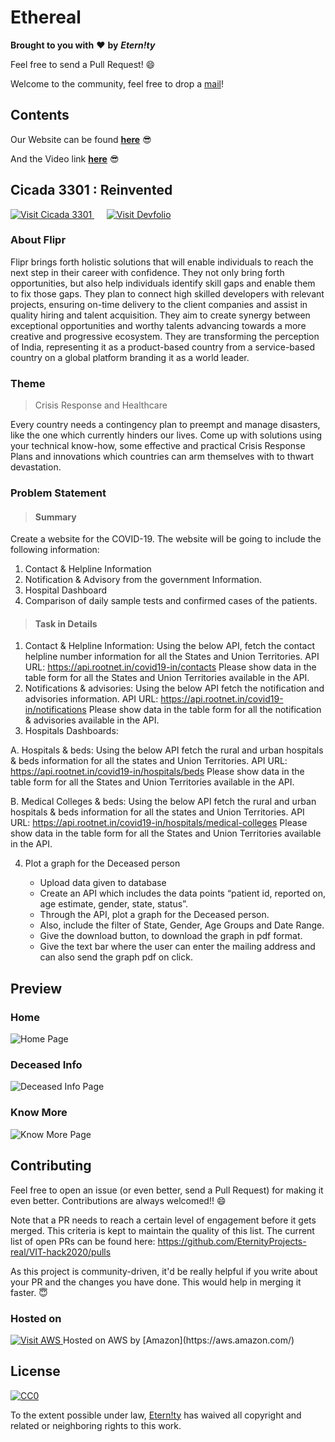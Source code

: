 # Ethereal
**Brought to you with** :heart: **by** ***Etern!ty***

Feel free to send a Pull Request! 😄

Welcome to the community, feel free to drop a [mail](mailto:archismanhota@gmail.com)!

## Contents

Our Website can be found [**here**](**) 😎

And the Video link [**here**](**) 😎

## Cicada 3301 : Reinvented

<a href="http://cicada3301reinvented.mstc.daiict.ac.in/">
    <img src="https://i.imgur.com/IsdFjcR.png" alt="Visit Cicada 3301" />
</a>
&nbsp;&nbsp;&nbsp;&nbsp;
<a href="https://devfolio.co/submissions/covid-vaccine-management">
    <img src="https://imgur.com/a/PEy8L0a" alt="Visit Devfolio" />
</a>

### About Flipr

Flipr brings forth holistic solutions that will enable individuals to reach the next step in their career with confidence. They not only bring forth opportunities, but also help individuals identify skill gaps and enable them to fix those gaps. They plan to connect high skilled developers with relevant projects, ensuring on-time delivery to the client companies and assist in quality hiring and talent acquisition. They aim to create synergy between exceptional opportunities and worthy talents advancing towards a more creative and progressive ecosystem. They are transforming the perception of India, representing it as a product-based country from a service-based country on a global platform branding it as a world leader. 

### Theme 

> Crisis Response and Healthcare 

Every country needs a contingency plan to preempt and manage disasters, like the one which currently hinders our lives. Come up with solutions using your technical know-how, some effective and practical Crisis Response Plans and innovations which countries can arm themselves with to thwart devastation.

### Problem Statement

> #### **Summary**

 Create a website for the COVID-19. 
 The website will be going to include the following information: 
 1) Contact & Helpline Information 
 2) Notification & Advisory from the government Information. 
 3) Hospital Dashboard 
 4) Comparison of daily sample tests and confirmed cases of the patients.

> #### **Task in Details**

1) Contact & Helpline Information: 
Using the below API, fetch the contact helpline number information for all the States and Union Territories. 
API URL: https://api.rootnet.in/covid19-in/contacts 
Please show data in the table form for all the States and Union Territories available in the API.
2) Notifications & advisories: 
Using the below API fetch the notification and advisories information. API URL: https://api.rootnet.in/covid19-in/notifications 
Please show data in the table form for all the notification & advisories available in the API. 
3) Hospitals Dashboards: 

A. Hospitals & beds: 
Using the below API fetch the rural and urban hospitals & beds information for all the states and Union Territories. 
API URL: https://api.rootnet.in/covid19-in/hospitals/beds 
Please show data in the table form for all the States and Union Territories available in the API. 

B. Medical Colleges & beds: 
Using the below API fetch the rural and urban hospitals & beds information for all the states and Union Territories. 
API URL: https://api.rootnet.in/covid19-in/hospitals/medical-colleges Please show data in the table form for all the States and Union Territories available in the API. 

4) Plot a graph for the Deceased person

    * Upload data given to database 
    * Create an API which includes the data points “patient id, reported on, age estimate, gender, state, status”. 
    * Through the API, plot a graph for the Deceased person. 
    * Also, include the filter of State, Gender, Age Groups and Date Range. 
    * Give the download button, to download the graph in pdf format. 
    * Give the text bar where the user can enter the mailing address and can also send the graph pdf on click. 

## Preview

### Home

<img src="https://i.imgur.com/v2uzqEY.png" alt="Home Page" />

### Deceased Info

<img src="https://i.imgur.com/O8ZUpKZ.png" alt="Deceased Info Page" />

### Know More

<img src="https://i.imgur.com/RQOwKx0.png" alt="Know More Page" />

## Contributing

Feel free to open an issue (or even better, send a Pull Request) for making it even better. Contributions are always welcomed!! 😄

Note that a PR needs to reach a certain level of engagement before it gets merged. This criteria is kept to maintain the quality of this list. The current list of open PRs can be found here: https://github.com/EternityProjects-real/VIT-hack2020/pulls

As this project is community-driven, it'd be really helpful if you write about your PR and the changes you have done. This would help in merging it faster. 😇





### Hosted on 

<a href="https://aws.amazon.com/">
    <img src="https://i.imgur.com/08Ldxtk.png" alt="Visit AWS" />
</a>
Hosted on AWS by [Amazon](https://aws.amazon.com/)

## License

[![CC0](http://mirrors.creativecommons.org/presskit/buttons/88x31/svg/cc-zero.svg)](https://creativecommons.org/publicdomain/zero/1.0/)

To the extent possible under law, [Etern!ty](https://github.com/EternityProjects-real/VIT-hack2020) has waived all copyright and related or neighboring rights to this work.

